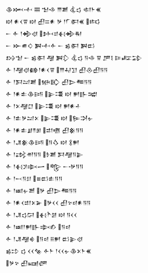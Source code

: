 <div class='block'>
<div class='line'>𒆠𒈲𒋾 𒐍 𒈠𒈾 𒐈𒋢 𒆬𒌓 𒊕𒈨𒌍</div>
<div class='line'>𒊭 𒀭𒌋𒐊 𒊭 𒌷𒇹𒀭 𒃻 𒁹𒇲𒀳𒌍 𒌣</div>
<div class='line'>𒀸 𒅆 𒁹𒄈𒋼 𒉄𒄑𒈬𒄈𒊑</div>
<div class='line'>𒀸 𒁍𒌑𒄭 𒀉𒋾𒅆 𒀸 𒌗𒀳 𒀉𒆗</div>
<div class='line'>𒋳𒈠 𒀸 𒌗𒀳 𒆷 𒀉𒁷 𒆬𒌓 𒀀𒈾 𒐊 𒂆𒋙 𒄿𒊐𒁉</div>
<div class='line'>𒅆 𒁹𒆷𒋼𒂵𒁹𒀭𒌋𒐊 𒐈𒄷𒋛 𒌷𒊮𒌷𒀀𒀀</div>
<div class='line'>𒅆 𒁹𒁕𒁺𒋢 𒁮𒃼 𒌷𒆕𒍣𒀀𒀀</div>
<div class='line'>𒅆 𒁹𒀭𒉺𒆠𒅀 𒉌𒃮 𒊭 𒂍𒃲𒉋</div>
<div class='line'>𒅆 𒁹𒉽𒆷𒆸 𒉌𒃮 𒊭 𒂍𒀭𒈦</div>
<div class='line'>𒅆 𒁹𒉺𒃻𒁺𒉽 𒉌𒃮 𒊭 𒌉𒋫𒉡</div>
<div class='line'>𒅆 𒁹𒀭𒉺𒋗𒈫𒁳 𒄥𒍠 𒌷𒆜𒀀𒀀</div>
<div class='line'>𒅆 𒁹𒂗𒆜𒆠𒅀 𒀀𒋝 𒊭 𒃽𒂍</div>
<div class='line'>𒅆 𒁹𒃶𒉣𒀀𒀀 𒊩𒋢 𒁕𒆷𒀀𒉌</div>
<div class='line'>𒅆 𒁹𒈬𒋡𒇸𒅂 𒈜 𒀸𒋩𒀀𒀀</div>
<div class='line'>𒅆 𒁹𒁁𒀀𒂉 𒊺𒆗𒉺𒀀𒀀</div>
<div class='line'>𒅆 𒁹𒀜𒉡𒍪 𒃻 𒌷𒆕𒍣𒀀𒀀</div>
<div class='line'>𒅆 𒁹𒀭𒌋𒄥𒉽𒅕 𒃻𒌋𒌋 𒌷𒆳𒁀𒀭𒀀𒀀</div>
<div class='line'>𒅆 𒁹𒂗𒌓𒁶 𒈬𒋻𒌆 𒊭 𒀀𒌋𒌋</div>
<div class='line'>𒅆 𒁹𒀜𒁹𒂍𒃲𒇸𒁓 𒀀𒁀</div>
<div class='line'>𒅆 𒁹𒂗𒆷𒄯 𒀀𒁀 𒍝𒂍 𒆗𒉌𒋼</div>
<div class='line'>𒌗𒄞 𒌓 𒌋𒌋𒆚 𒅆𒈨 𒁹𒌋𒌋𒉡𒆠𒉽𒈨𒌍</div>
<div class='line'>𒃻𒆳 𒌷𒍢𒂇</div>
</div>